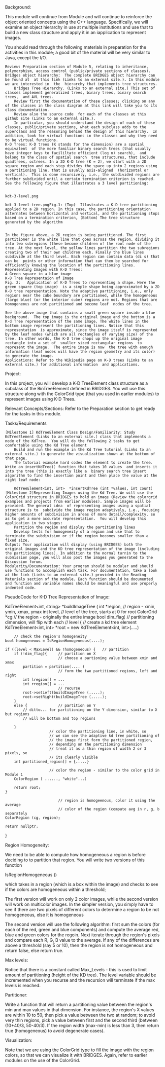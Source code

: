 
Background:

This module will continue from Module and will continue to reinforce the object oriented concepts using the C++ language. Specifically, we will examine an object hierarchy in use at multiple institutions and use that to build a new class structure and apply it in an iapplication to represent images.

You should read  through the following materials in preparation for the activities in this module; a good bit of the material will be very similar to Java, except the I/O.

    Review: Preparation section of Module 5, relating to inheritance, polymorphism, access control (public/private sections of classes).
    Bridges object hierarchy:  The complete BRIDGES object hierarchy can be found at  at this link (Links to an external site.). In this module we are interested in  the  hierarchy that implements tree structures.
        Bridges Tree Hierarchy. (Links to an external site.) This set of classes implement generalized trees, binary trees, binary search trees,  and AVL trees.
        Review first the documentation of these classes; clicking on any of the classes in the class diagram at this link will take you to its class documentation.
        Review also the source code  for each of the classes at this github site (Links to an external site.).
        In particular, you should understand the design of each of these classes, public/private sections, what each subclass adds to the superclass and the reasoning behind the design of this hierarchy.  In addition, look for virtual functions in the classes and why they need to be virtual functions.
    K-D Trees: K-D trees (K stands for the dimension) are a spatial equivalent  of the more familiar binary search trees (that usually have integer keys to facililtate efficient (log n) search),  and belong to the class of spatial search  tree structures, that include quadtrees, octrees. In a 2D K-D tree (K = 2), we start with a 2D square region and each step divides the space up into 2 regions using a partitioning line, that is usually axis-aligned  (horizontal or vertical).  This is done recursively, i.e., the subdivided regions are further subdivided until a certain termination criterion is reached. See the following figure that illustrates a 3 level partitioning:


    kdt-3-level.png

    kdt-3-level-tree.pngFig.1: (Top)  Illustrates a K-D tree partitioning applied to a 2D region. In this case, the partitioning orientation alternates between horizontal and vertical, and the partitioning stops based on a termination criterion, (Bottom) The tree structure generated by the algorithm


    In the figure above, a 2D region is being partitioned. The first partitioner is the white line that goes across the region, dividing it into two subregions (these become children of the root node of the tree. At the next level, the yellow lines partition the two subregions creating two of their own children each. Finally the blue lines subdivide at the third level. Each region can contain data (di s) that can be  points or other information that can then be searched for efficiently knowing the location of the partitioning lines.
    Representing Images with K-D Trees:
    A Green square in a blue image
    K-D Tree Representaion of Image
    Fig. 2:   Application of K-D Trees to representing a shape. Here the green square (top image)  is a simple shape being approximated by a 2D  K-D tree representation. Note the adaptive partitioning, i.e., only regions near the cube boundary are partitioned, while the homogeneous (large blue) (or the interior cube) regions are not. Regions that are homogeneous are not partitioned and become leaf  nodes of the tree.

    See the above image that contains a small green square inside a blue background.  The top image is the original image and the bottom is a K-d Tree representation of the same image. The white lines in the bottom image represent the partitioning lines. Notice that this representation  is approximate, since the image itself is represented by the leaf nodes (which are all rectangles of varying size) of the tree. In other words, the K-D tree chops up the original image rectangle into a set of  smaller sized rectangular regions  to represent the image.  The entire image is now  the tree with enough information (leaf nodes will have the region geometry and its color) to generate the image.
    Applications: Refer to the Wikipedia page on K-D trees (Links to an external site.) for additional information  and applications.

Project:

In this project, you will develop a K-D TreeElement class structure as a subclass of the BinTreeElement defined in BRIDGES. You will use this structure along with the ColorGrid type (that you used in earlier modules) to represent images using K-D Trees.

Relevant Concepts/Sections:  Refer to the Preparation section to get ready for the tasks in this module.

Tasks/Requirements

    [Milestone 1] KdTreeElement Class Design/Familiarity: Study KdTreeElement (Links to an external site.) class that implements a node of the KdTree.  You will do the following 2 tasks to get comfortable using the Kd Tree element
        Build and run the example in the Kd Tree tutorial (Links to an external site.) to generate the visualization shown at the bottom of that page.
        The tutorial example hard codes the element to create the tree. Write an insertKdTree() function that takes 10 values  and inserts it into the tree (this is exactly like a  binary search tree insert algorithm to find the insertion point and then place the value at the right leaf node:

        KdTreeElement<int, int>  *insertKdTree (int *values, int count)
    [Milestone 2]Representing Images using the Kd Tree. We will use the ColorGrid structure in BRIDGES to hold an image (Review the colorgrid examples and projects from earlier modules). Sample images will be provided. The general idea  of representing images using a spatial structure is to  subdivide the image region adaptively, i.e., focusing higher amounts of subdivision in areas of more detail/complexity. so as to get a more accurate representation.  You will develop this application in two stages:
        Partition the region and display the partitioning lines
        Develop tests for homogeneity of a region and use that to terminate the subdivision or if the region becomes smaller than a fixed size.
    Output: Your application will display (using BRIDGES) both the  original images and the KD tree representation of the image (including the partitioning lines). In addition to the normal turnin to the submission page, you will also post the images you generated to the Discussion forum.
    Modularity/Documentation: Your program should be modular and should use functions to accomplish each task. For documentation, take a look at the link (Links to an external site.) provided in the Reading Materials section of the module. Each function should be documented and function and variable names should be meaningful and use properly indented code.

PseudoCode for K-D Tree Representation of Image:

KdTreeElement<int, string> *buildImageTree (
        int *region,    // region - xmin, ymin, xmax, ymax
        int level,      // level of the tree, starts at 0 for root
        ColorGrid *cg   // the region - originally the entire image
        bool dim_flag)  // partitioning dimension, will flip with each
                                        //  level
                            {
        // create a kd tree element 
    KdTreeElement<int, int> *root = new KdTreeElement<int, int>(.....)

        // check the region's homogeneity
    bool homogeneous = IsRegionHomogeneous(....);

    if ((level < MaxLevel) && !homogeneous) {   // partition 
        if (!dim_flag){     // partition on X
                            // choose a partioning value between xmin and xmax
            partition = partition(.... )
                            // form the two partitioned regions, left and right
            int lregion[] = ...
            int rregion[] = ...
                            // recurse
            root->setLeft(buildImageTree (.....);
            root->setRight(buildImageTree (.....);
        }
        else {              // partition on Y
            // ditto... for partitioning on the Y dimension, similar to X but regions
            // will be bottom and top regions

        }
                        // color the partitioning line, in white, so
                        // we can see the adaptive kd tree partitioning of 
                        // the image first form the partitioned region, 
                        // depending on the partitioning dimension      
                        // treat it as a thin region of width 2 or 3 pixels, so
                        // its clearly visible
        int partitioned_region[] = {.....}

                        // color the region - similar to the color grid in Module 1
        ColorRegion ( ......, "white"...)

        return root;
    }

                            // region is homogeenous, color it using the average
                            // color of the region (compute avg in r, g, b separately
    ColorRegion (cg, region);

    return nullptr;
}

 

Region Homogeneity:

We need to be able to compute how homogeneous a region is before
deciding to to partition that region. You will write two versions of this function

IsRegionHomogeneous ()

which takes in  a region (which is a box within the image) and checks to see if the colors are homogeneous within a threshold;

The first version will work on only 2 color images, while the second version will work on multicolor images. In the simpler version, you simply have to see if there are two pixels of different colors to determine a region to be not homogeneous, else it is homogeneous

The second version will use the following algorithm: first sum the colors (for each of the red, green and blue components) and compute the average red, blue and green colors for the regoin. Next iterate through the region's pixels and compare each R, G, B value to the average. If any of the differences are above a threshold (say 5 or 10), then the region is not homogeneous and return false, else return true.

Max levels:

Notice that there is a constant called Max_Levels - this is used to limit amount of partitioning (height of the KD tree). The level variable should be incremented when you recurse and the recursion will terminate if the max levels is reached.

Partitioner:

Write a function that will return a partitioning value between the region's min and max values in that dimension. For instance, the region's X values are within  10  to 50, then pick a value between the two at random; to avoid very thin regions, pick a value between first and the second third (between (10+40/3,  50-40/3).  If the region width (max-min)  is less than  3, then return true (homogeneous) to avoid degenerate cases).

Visualization:

Note that we are using the ColorGrid type to fill the
image with the region colors, so that we can visualize it with BRIDGES. Again, refer to earlier modules on the use of the ColorGrid.
